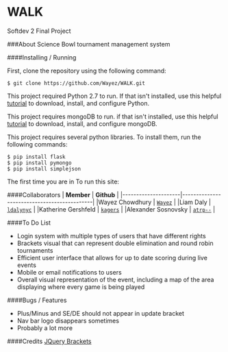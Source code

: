 # WALK
Softdev 2 Final Project

###About
Science Bowl tournament management system

####Installing / Running


First, clone the repository using the following command:

```
$ git clone https://github.com/Wayez/WALK.git
```


This project required Python 2.7 to run. If that isn't installed, use this helpful [tutorial](http://tecadmin.net/install-python-2-7-on-ubuntu-and-linuxmint/#) to download, install, and configure Python.


This project requires mongoDB to run. if that isn't installed, use this helpful [tutorial](https://docs.mongodb.com/manual/tutorial/install-mongodb-on-ubuntu/) to download, install, and configure mongoDB. 


This project requires several python libraries. To install them, run the following commands:

```
$ pip install flask
$ pip install pymongo
$ pip install simplejson
```
The first time you are in 
To run this site:



####Collaborators
|      **Member**     |               **Github**                    |
|---------------------|---------------------------------------------|
|Wayez Chowdhury      | [`Wayez`](https://github.com/wayez)        |
|Liam Daly            | [`ldalynyc`](https://github.com/ldalynyc)  |
|Katherine Gershfeld  | [`kagers`](https://github.com/kagers)      |
|Alexander Sosnovsky  | [`atrp--`](https://github.com/atrp--)      |

####To Do List
- Login system with multiple types of users that have different rights
- Brackets visual that can represent double elimination and round robin tournaments
- Efficient user interface that allows for up to date scoring during live events
- Mobile or email notifications to users
- Overall visual representation of the event, including a map of the area displaying where every game is being played

####Bugs / Features
- Plus/Minus and SE/DE should not appear in update bracket
- Nav bar logo disappears sometimes
- Probably a lot more

####Credits
[JQuery Brackets](https://github.com/teijo/jquery-bracket)
